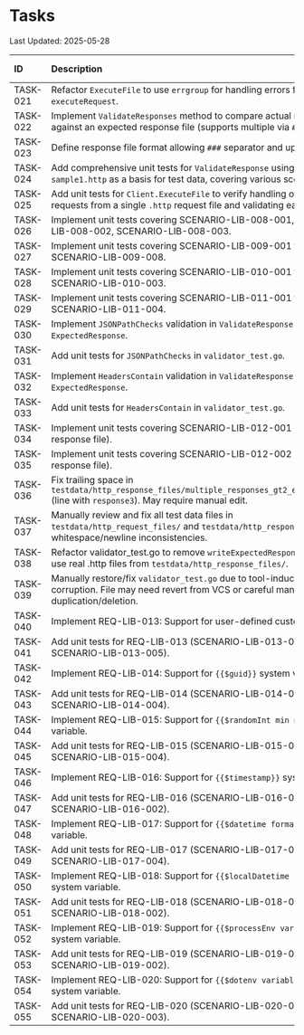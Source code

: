 # Tasks

Last Updated: 2025-05-28

| ID       | Description                                                                 | Status      | Assignee | Due Date   |
| :------- | :-------------------------------------------------------------------------- | :---------- | :------- | :--------- |
| TASK-021 | Refactor `ExecuteFile` to use `errgroup` for handling errors from `executeRequest`. | Done        | AI       | 2025-05-28 |
| TASK-022 | Implement `ValidateResponses` method to compare actual responses against an expected response file (supports multiple via `###`). | Done        | AI       | 2025-05-29 |
| TASK-023 | Define response file format allowing `###` separator and update parser.     | Done        | AI       | 2025-05-29 |
| TASK-024 | Add comprehensive unit tests for `ValidateResponse` using `sample1.http` as a basis for test data, covering various scenarios. | Done        | AI       | 2025-05-30 |
| TASK-025 | Add unit tests for `Client.ExecuteFile` to verify handling of multiple requests from a single `.http` request file and validating each response. | Done        | AI       | 2025-05-30 |
| TASK-026 | Implement unit tests covering SCENARIO-LIB-008-001, SCENARIO-LIB-008-002, SCENARIO-LIB-008-003. | Done        | AI       | 2025-05-31 |
| TASK-027 | Implement unit tests covering SCENARIO-LIB-009-001 to SCENARIO-LIB-009-008.          | Done        | AI       | 2025-06-01 |
| TASK-028 | Implement unit tests covering SCENARIO-LIB-010-001 to SCENARIO-LIB-010-003.          | Done        | AI       | 2025-06-02 |
| TASK-029 | Implement unit tests covering SCENARIO-LIB-011-001 to SCENARIO-LIB-011-004.          | Done        | AI       | 2025-06-03 |
| TASK-030 | Implement `JSONPathChecks` validation in `ValidateResponse` and `ExpectedResponse`. | Skipped     | AI       | 2025-06-04 |
| TASK-031 | Add unit tests for `JSONPathChecks` in `validator_test.go`.                 | Skipped     | AI       | 2025-06-04 |
| TASK-032 | Implement `HeadersContain` validation in `ValidateResponse` and `ExpectedResponse`. | Done        | AI       | 2025-06-05 |
| TASK-033 | Add unit tests for `HeadersContain` in `validator_test.go`.               | Done        | AI       | 2025-06-05 |
| TASK-034 | Implement unit tests covering SCENARIO-LIB-012-001 (reject JSON response file). | Skipped     | AI       | 2025-06-06 |
| TASK-035 | Implement unit tests covering SCENARIO-LIB-012-002 (reject YAML response file). | Skipped     | AI       | 2025-06-06 |
| TASK-036 | Fix trailing space in `testdata/http_response_files/multiple_responses_gt2_expected.http` (line with `response3`). May require manual edit. | Done        | AI       | 2025-05-29 |
| TASK-037 | Manually review and fix all test data files in `testdata/http_request_files/` and `testdata/http_response_files/` for whitespace/newline inconsistencies. | Done        | User     | 2025-05-29 |
| TASK-038 | Refactor validator_test.go to remove `writeExpectedResponseFile` and use real .http files from `testdata/http_response_files/`. | Done        | AI       | 2025-05-30 |
| TASK-039 | Manually restore/fix `validator_test.go` due to tool-induced corruption. File may need revert from VCS or careful manual edit to fix duplication/deletion. | Done        | User     | 2025-05-28 |
| TASK-040 | Implement REQ-LIB-013: Support for user-defined custom variables.             | Done        | AI       | 2025-06-07 |
| TASK-041 | Add unit tests for REQ-LIB-013 (SCENARIO-LIB-013-001 to SCENARIO-LIB-013-005). | Done        | AI       | 2025-06-07 |
| TASK-042 | Implement REQ-LIB-014: Support for `{{$guid}}` system variable.                | Done        | AI       | 2025-06-08 |
| TASK-043 | Add unit tests for REQ-LIB-014 (SCENARIO-LIB-014-001 to SCENARIO-LIB-014-004). | Done        | AI       | 2025-06-08 |
| TASK-044 | Implement REQ-LIB-015: Support for `{{$randomInt min max}}` system variable.   | Done        | AI       | 2025-06-09 |
| TASK-045 | Add unit tests for REQ-LIB-015 (SCENARIO-LIB-015-001 to SCENARIO-LIB-015-004). | ToDo        | AI       | 2025-06-09 |
| TASK-046 | Implement REQ-LIB-016: Support for `{{$timestamp}}` system variable.           | ToDo        | AI       | 2025-06-10 |
| TASK-047 | Add unit tests for REQ-LIB-016 (SCENARIO-LIB-016-001 to SCENARIO-LIB-016-002). | ToDo        | AI       | 2025-06-10 |
| TASK-048 | Implement REQ-LIB-017: Support for `{{$datetime format}}` system variable.     | ToDo        | AI       | 2025-06-11 |
| TASK-049 | Add unit tests for REQ-LIB-017 (SCENARIO-LIB-017-001 to SCENARIO-LIB-017-004). | ToDo        | AI       | 2025-06-11 |
| TASK-050 | Implement REQ-LIB-018: Support for `{{$localDatetime format}}` system variable. | ToDo        | AI       | 2025-06-12 |
| TASK-051 | Add unit tests for REQ-LIB-018 (SCENARIO-LIB-018-001 to SCENARIO-LIB-018-002). | ToDo        | AI       | 2025-06-12 |
| TASK-052 | Implement REQ-LIB-019: Support for `{{$processEnv variableName}}` system variable. | ToDo        | AI       | 2025-06-13 |
| TASK-053 | Add unit tests for REQ-LIB-019 (SCENARIO-LIB-019-001 to SCENARIO-LIB-019-002). | ToDo        | AI       | 2025-06-13 |
| TASK-054 | Implement REQ-LIB-020: Support for `{{$dotenv variableName}}` system variable.   | ToDo        | AI       | 2025-06-14 |
| TASK-055 | Add unit tests for REQ-LIB-020 (SCENARIO-LIB-020-001 to SCENARIO-LIB-020-003). | ToDo        | AI       | 2025-06-14 |
